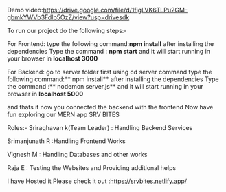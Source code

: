 Demo video:https://drive.google.com/file/d/1figLVK6TLPu2GM-gbmkYWVb3Fdlb5OzZ/view?usp=drivesdk



To run our project do the following steps:-

For Frontend:
type the following command:**npm install**
after installing the dependencies Type the command : **npm start**
and it will start running in your browser in **localhost 3000**

For Backend:
go to server folder first using cd server command
type the following command:** npm install**
after installing the dependencies Type the command :** nodemon server.js**
and it will start running in your browser in **localhost 5000**

and thats it now you connected the backend with the frontend Now have fun exploring our MERN app SRV BITES

Roles:-
Sriraghavan k(Team Leader) : Handling Backend Services

Srimanjunath R :Handling Frontend Works

Vignesh M : Handling Databases and other works

Raja E : Testing the Websites and Providing additional helps 

I have Hosted it Please check it out :https://srvbites.netlify.app/
